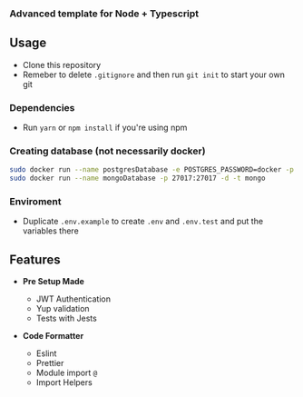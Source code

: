 ### Advanced template for Node + Typescript

## Usage
  - Clone this repository <br />
  - Remeber to delete `.gitignore` and then run `git init` to start your own git <br />

### Dependencies
  - Run `yarn` or `npm install` if you're using npm<br />

### Creating database (not necessarily docker)

```bash
sudo docker run --name postgresDatabase -e POSTGRES_PASSWORD=docker -p 5432:5432 -d postgres
sudo docker run --name mongoDatabase -p 27017:27017 -d -t mongo
```

### Enviroment
- Duplicate `.env.example` to create `.env` and `.env.test` and put the variables there <br />


## Features

- **Pre Setup Made**
  - JWT Authentication
  - Yup validation
  - Tests with Jests

- **Code Formatter**
  - Eslint
  - Prettier
  - Module import `@`
  - Import Helpers
